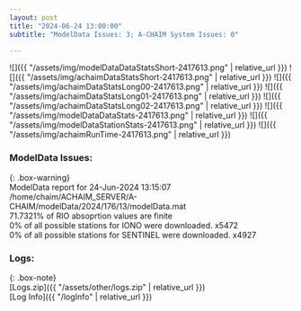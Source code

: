 ```yaml
---
layout: post
title: "2024-06-24 13:00:00"
subtitle: "ModelData Issues: 3; A-CHAIM System Issues: 0"

---
```


![]({{ "/assets/img/modelDataDataStatsShort-2417613.png" | relative_url }})
![]({{ "/assets/img/achaimDataStatsShort-2417613.png" | relative_url }})
![]({{ "/assets/img/achaimDataStatsLong00-2417613.png" | relative_url }})
![]({{ "/assets/img/achaimDataStatsLong01-2417613.png" | relative_url }})
![]({{ "/assets/img/achaimDataStatsLong02-2417613.png" | relative_url }})
![]({{ "/assets/img/modelDataDataStats-2417613.png" | relative_url }})
![]({{ "/assets/img/modelDataStationStats-2417613.png" | relative_url }})
![]({{ "/assets/img/achaimRunTime-2417613.png" | relative_url }})


### ModelData Issues:  
  
{: .box-warning}  
 ModelData report for 24-Jun-2024 13:15:07   
 /home/chaim/ACHAIM_SERVER/A-CHAIM/modelData/2024/176/13/modelData.mat   
 71.7321% of RIO absoprtion values are finite   
 0% of all possible stations for IONO were downloaded. x5472   
 0% of all possible stations for SENTINEL were downloaded. x4927   
  


### Logs:  
  
{: .box-note}  
[Logs.zip]({{ "/assets/other/logs.zip" | relative_url }})  
[Log Info]({{ "/logInfo" | relative_url }})  
